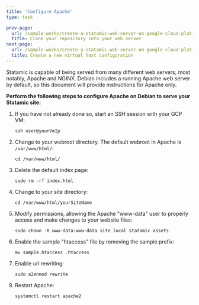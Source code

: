 ```yaml
---
title: 'Configure Apache'
type: task

prev-page: 
  url: /sample-works/create-a-statamic-web-server-on-google-cloud-platform/clone-your-repository-into-your-web-server
  title: Clone your repository into your web server
next-page: 
  url: /sample-works/create-a-statamic-web-server-on-google-cloud-platform/create-a-new-virtual-host-configuration
  title: Create a new virtual host configuration
---
```


Statamic is capable of being served from many different web servers, most notably, Apache and NGINX. Debian includes a running Apache web server by default, so this document will provide instructions for Apache only.

**Perform the following steps to configure Apache on Debian to serve your Statamic site:**

1. If you have not already done so, start an SSH session with your GCP VM:

    ```
    ssh user@yourVmIp
    ```

2. Change to your webroot directory. The default webroot in Apache is `/var/www/html/`:

    ```
    cd /var/www/html/
    ```

3. Delete the default index page:

    ```
    sudo rm -rf index.html
    ```

4. Change to your site directory:

    ```
    cd /var/www/html/yourSiteName
    ```

5. Modify permissions, allowing the Apache "www-data" user to properly access and make changes to your website files:

    ```
    sudo chown -R www-data:www-data site local statamic assets
    ```

6. Enable the sample "htaccess" file by removing the sample prefix:

    ```
    mv sample.htaccess .htaccess
    ```

7. Enable url rewriting:

    ```
    sudo a2enmod rewrite
    ```

8. Restart Apache:

    ```
    systemctl restart apache2
    ```

  <!--  or is it: sudo apache2ctl restart ?-->
